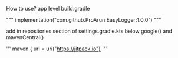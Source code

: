How to use?
app level build.gradle 


""" implementation("com.github.ProArun:EasyLogger:1.0.0") """

add in repositories section of settings.gradle.kts below google() and mavenCentral()

''' maven { url  = uri("https://jitpack.io"} '''

